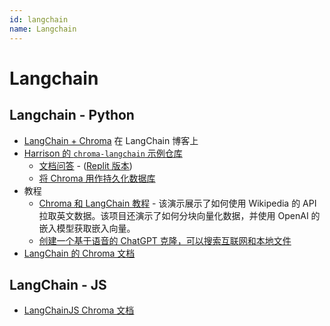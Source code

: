 ```yaml
---
id: langchain
name: Langchain
---
```


# Langchain

## Langchain - Python

- [LangChain + Chroma](https://blog.langchain.dev/langchain-chroma/) 在 LangChain 博客上
- [Harrison 的 `chroma-langchain` 示例仓库](https://github.com/hwchase17/chroma-langchain)
  - [文档问答](https://github.com/hwchase17/chroma-langchain/blob/master/qa.ipynb) - ([Replit 版本](https://replit.com/@swyx/LangChainChromaStarter#main.py))
  - [将 Chroma 用作持久化数据库](https://github.com/hwchase17/chroma-langchain/blob/master/persistent-qa.ipynb)
- 教程
  - [Chroma 和 LangChain 教程](https://github.com/grumpyp/chroma-langchain-tutorial) - 该演示展示了如何使用 Wikipedia 的 API 拉取英文数据。该项目还演示了如何分块向量化数据，并使用 OpenAI 的嵌入模型获取嵌入向量。
  - [创建一个基于语音的 ChatGPT 克隆，可以搜索互联网和本地文件](https://betterprogramming.pub/how-to-create-a-voice-based-chatgpt-clone-that-can-search-on-the-internet-24d7f570ea8)
- [LangChain 的 Chroma 文档](https://python.langchain.com/docs/integrations/vectorstores/chroma)

## LangChain - JS

- [LangChainJS Chroma 文档](https://js.langchain.com/docs/integrations/vectorstores/chroma/)